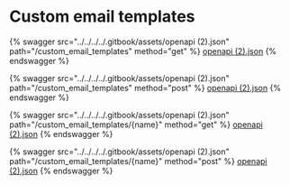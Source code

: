 # Custom email templates

{% swagger src="../../../../.gitbook/assets/openapi (2).json" path="/custom_email_templates" method="get" %}
[openapi (2).json](<../../../../.gitbook/assets/openapi (2).json>)
{% endswagger %}

{% swagger src="../../../../.gitbook/assets/openapi (2).json" path="/custom_email_templates" method="post" %}
[openapi (2).json](<../../../../.gitbook/assets/openapi (2).json>)
{% endswagger %}

{% swagger src="../../../../.gitbook/assets/openapi (2).json" path="/custom_email_templates/{name}" method="get" %}
[openapi (2).json](<../../../../.gitbook/assets/openapi (2).json>)
{% endswagger %}

{% swagger src="../../../../.gitbook/assets/openapi (2).json" path="/custom_email_templates/{name}" method="post" %}
[openapi (2).json](<../../../../.gitbook/assets/openapi (2).json>)
{% endswagger %}
